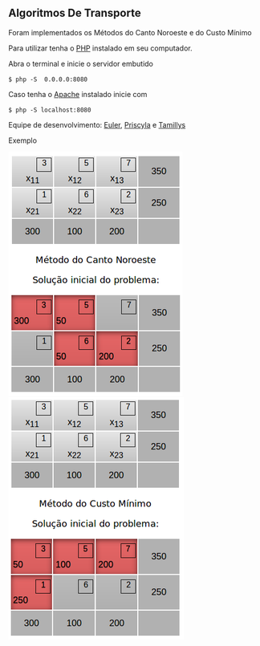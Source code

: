 ## Algoritmos De Transporte 

Foram implementados os Métodos do Canto Noroeste e do Custo Mínimo 
  
Para utilizar tenha o [PHP](https://secure.php.net/manual/en/install.php) instalado em seu computador.

Abra o terminal e inicie o servidor embutido
    
    $ php -S  0.0.0.0:8080
    
Caso tenha o [Apache](http://httpd.apache.org/docs/2.4/install.html) instalado inicie com 
    
    $ php -S localhost:8080

Equipe de desenvolvimento: [Euler](https://github.com/Rithie), [Priscyla](https://github.com/PriscylaSantos) e [Tamillys](https://github.com/Tamtuza)

Exemplo  

![Imagem do Programa](img/CNor.png)
![Imagem do Programa](img/CMin.png)
